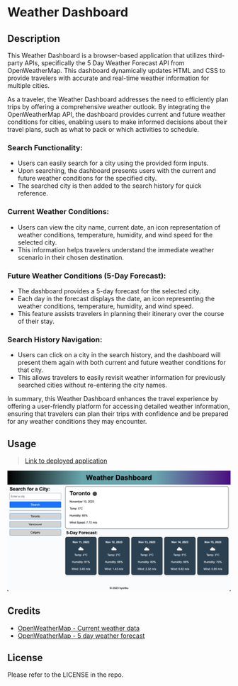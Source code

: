 # Weather Dashboard

## Description
This Weather Dashboard is a browser-based application that utilizes third-party APIs, specifically the 5 Day Weather Forecast API from OpenWeatherMap. This dashboard dynamically updates HTML and CSS to provide travelers with accurate and real-time weather information for multiple cities.

As a traveler, the Weather Dashboard addresses the need to efficiently plan trips by offering a comprehensive weather outlook. By integrating the OpenWeatherMap API, the dashboard provides current and future weather conditions for cities, enabling users to make informed decisions about their travel plans, such as what to pack or which activities to schedule.

### Search Functionality:
- Users can easily search for a city using the provided form inputs.
- Upon searching, the dashboard presents users with the current and future weather conditions for the specified city.
- The searched city is then added to the search history for quick reference.

### Current Weather Conditions:
- Users can view the city name, current date, an icon representation of weather conditions, temperature, humidity, and wind speed for the selected city.
- This information helps travelers understand the immediate weather scenario in their chosen destination.

### Future Weather Conditions (5-Day Forecast):
- The dashboard provides a 5-day forecast for the selected city.
- Each day in the forecast displays the date, an icon representing the weather conditions, temperature, humidity, and wind speed.
- This feature assists travelers in planning their itinerary over the course of their stay.

### Search History Navigation:
- Users can click on a city in the search history, and the dashboard will present them again with both current and future weather conditions for that city.
- This allows travelers to easily revisit weather information for previously searched cities without re-entering the city names.

In summary, this Weather Dashboard enhances the travel experience by offering a user-friendly platform for accessing detailed weather information, ensuring that travelers can plan their trips with confidence and be prepared for any weather conditions they may encounter.

## Usage
> [Link to deployed application](https://kyoriku.github.io/weather-dashboard/)

![Screenshot](assets/images/weather-dashboard.png)
## Credits
- [OpenWeatherMap - Current weather data](https://openweathermap.org/current)
- [OpenWeatherMap - 5 day weather forecast](https://openweathermap.org/forecast5)

## License
Please refer to the LICENSE in the repo.